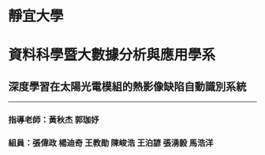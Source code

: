 # 靜宜大學
# 資料科學暨大數據分析與應用學系

## 深度學習在太陽光電模組的熱影像缺陷自動識別系統

---

### 指導老師：黃秋杰 郭珈妤
### 組員：張偉政 楊迪奇 王教勛 陳峻浩 王泊諺 張湧毅 馬浩洋